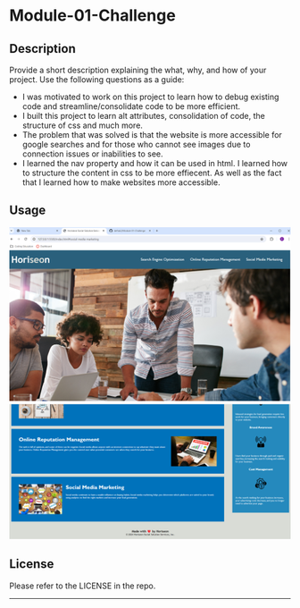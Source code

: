 # Module-01-Challenge

## Description

Provide a short description explaining the what, why, and how of your project. Use the following questions as a guide:

- I was motivated to work on this project to learn how to debug existing code and streamline/consolidate code to be more efficient.
- I built this project to learn alt attributes, consolidation of code, the structure of css and much more.
- The problem that was solved is that the website is more accessible for google searches and for those who cannot see images due to connection issues or inabilities to see. 
- I learned the nav property and how it can be used in html. I learned how to structure the content in css to be more effiecent. As well as the fact that I learned how to make websites more accessible. 


## Usage


![Screenshot 1](assets/images/Screenshot1.png)
![Screenshot2](assets/images/Screenshot2.png)


## License

Please refer to the LICENSE in the repo.

---
